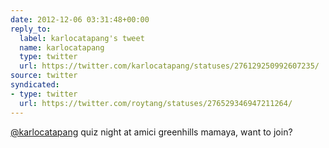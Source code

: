 ```yaml
---
date: 2012-12-06 03:31:48+00:00
reply_to:
  label: karlocatapang's tweet
  name: karlocatapang
  type: twitter
  url: https://twitter.com/karlocatapang/statuses/276129250992607235/
source: twitter
syndicated:
- type: twitter
  url: https://twitter.com/roytang/statuses/276529346947211264/
---
```


[@karlocatapang](https://twitter.com/karlocatapang/) quiz night at amici greenhills mamaya, want to join?